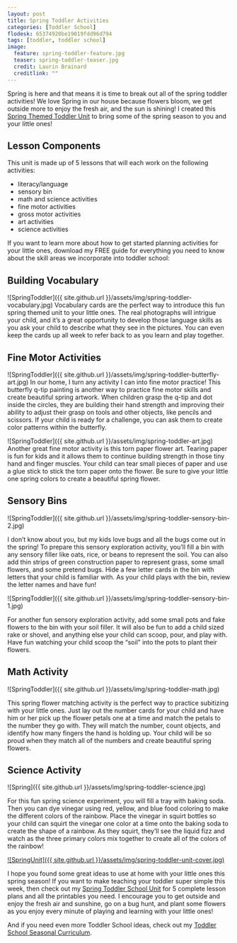 ```yaml
---
layout: post
title: Spring Toddler Activities
categories: [Toddler School]
flodesk: 65374920be19019fdd96d794
tags: [toddler, toddler school]
image:
  feature: spring-toddler-feature.jpg
  teaser: spring-toddler-teaser.jpg
  credit: Laurin Brainard
  creditlink: ""
---
```

Spring is here and that means it is time to break out all of the spring toddler activities! We love Spring in our house because flowers bloom, we get outside more to enjoy the fresh air, and the sun is shining! I created this [Spring Themed Toddler Unit](https://www.teacherspayteachers.com/Product/Toddler-Lesson-Plans-Spring-Themed-Seasonal-Activities-Preschool-Curriculum-7791962?st=3e8e459fd7edb289a5f0466a6f8f2415&utm_source=PB%20Blog&utm_campaign=Spring%20Toddler%20Unit) to bring some of the spring season to you and your little ones!

## Lesson Components 
This unit is made up of 5 lessons that will each work on the following activities:
- literacy/language 
- sensory bin 
- math and science activities
- fine motor activities
- gross motor activities
- art activities
- science activities

If you want to learn more about how to get started planning activities for your little ones, download my FREE guide for everything you need to know about the skill areas we incorporate into toddler school:

<div id="fd-form-65374920be19019fdd96d794"></div>
<script>
  window.fd('form', {
    formId: '65374920be19019fdd96d794',
    containerEl: '#fd-form-65374920be19019fdd96d794'
  });
</script>

## Building Vocabulary

![SpringToddler]({{ site.github.url }}/assets/img/spring-toddler-vocabulary.jpg)
Vocabulary cards are the perfect way to introduce this fun spring themed unit to your little ones. The real photographs will intrigue your child, and it’s a great opportunity to develop those language skills as you ask your child to describe what they see in the pictures. You can even keep the cards up all week to refer back to as you learn and play together. 

## Fine Motor Activities 

![SpringToddler]({{ site.github.url }}/assets/img/spring-toddler-butterfly-art.jpg)
In our home, I turn any activity I can into fine motor practice! This butterfly q-tip painting is another way to practice fine motor skills and create beautiful spring artwork. When children grasp the q-tip and dot inside the circles, they are building their hand strength and improving their ability to adjust their grasp on tools and other objects, like pencils and scissors. If your child is ready for a challenge, you can ask them to create color patterns within the butterfly. 

![SpringToddler]({{ site.github.url }}/assets/img/spring-toddler-art.jpg)
Another great fine motor activity is this torn paper flower art. Tearing paper is fun for kids and it allows them to continue building strength in those tiny hand and finger muscles. Your child can tear small pieces of paper and use a glue stick to stick the torn paper onto the flower. Be sure to give your little one spring colors to create a beautiful spring flower.  

## Sensory Bins 

![SpringToddler]({{ site.github.url }}/assets/img/spring-toddler-sensory-bin-2.jpg)

I don’t know about you, but my kids love bugs and all the bugs come out in the spring! To prepare this sensory exploration activity, you’ll fill a bin with any sensory filler like oats, rice, or beans to represent the soil. You can also add thin strips of green construction paper to represent grass, some small flowers, and some pretend bugs. Hide a few letter cards in the bin with letters that your child is familiar with. As your child plays with the bin, review the letter names and have fun!  

![SpringToddler]({{ site.github.url }}/assets/img/spring-toddler-sensory-bin-1.jpg)

For another fun sensory exploration activity, add some small pots and fake flowers to the bin with your soil filler. It will also be fun to add a child sized rake or shovel, and anything else your child can scoop, pour, and play with. Have fun watching your child scoop the “soil” into the pots to plant their flowers. 

## Math Activity 

![SpringToddler]({{ site.github.url }}/assets/img/spring-toddler-math.jpg)

This spring flower matching activity is the perfect way to practice subitizing with your little ones. Just lay out the number cards for your child and have him or her pick up the flower petals one at a time and match the petals to the number they go with. They will match the number, count objects, and identify how many fingers the hand is holding up. Your child will be so proud when they match all of the numbers and create beautiful spring flowers. 

## Science Activity 

![Spring]({{ site.github.url }}/assets/img/spring-toddler-science.jpg)

For this fun spring science experiment, you will fill a tray with baking soda. Then you can dye vinegar using red, yellow, and blue food coloring to make the different colors of the rainbow. Place the vinegar in squirt bottles so your child can squirt the vinegar one color at a time onto the baking soda to create the shape of a rainbow. As they squirt, they’ll see the liquid fizz and watch as the three primary colors mix together to create all of the colors of the rainbow! 

[![SpringUnit]({{ site.github.url }}/assets/img/spring-toddler-unit-cover.jpg)](https://www.teacherspayteachers.com/Product/Toddler-Lesson-Plans-Spring-Themed-Seasonal-Activities-Preschool-Curriculum-7791962?st=3e8e459fd7edb289a5f0466a6f8f2415&utm_source=PB%20Blog&utm_campaign=Spring%20Toddler%20Unit)

I hope you found some great ideas to use at home with your little ones this spring season! If you want to make teaching your toddler super simple this week, then check out my [Spring Toddler School Unit](https://www.teacherspayteachers.com/Product/Toddler-Lesson-Plans-Spring-Themed-Seasonal-Activities-Preschool-Curriculum-7791962?st=3e8e459fd7edb289a5f0466a6f8f2415&utm_source=PB%20Blog&utm_campaign=Spring%20Toddler%20Unit) for 5 complete lesson plans and all the printables you need. I encourage you to get outside and enjoy the fresh air and sunshine, go on a bug hunt, and plant some flowers as you enjoy every minute of playing and learning with your little ones!

And if you need even more Toddler School ideas, check out my [Toddler School Seasonal Curriculum](https://www.teacherspayteachers.com/Product/Fall-and-Winter-Fine-Motor-Skills-Activities-All-Seasons-GROWING-BUNDLE-7240892?utm_source=PB%20Blog&utm_campaign=Spring%20Fine%20Motor%20Post).